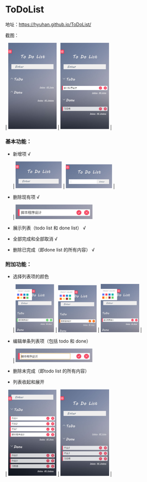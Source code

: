 # ToDoList

地址：https://hyuhan.github.io/ToDoList/

截图：

| <img src="./screenshot/0.png" width="30%" height="30%"> | <img src="./screenshot/00.png" width="30%" height="30%"> |



### 基本功能：

- 新增项 √

  | <img src="./screenshot/11.png" width="30%" height="30%"> | <img src="./screenshot/12.png" width="30%" height="30%"> |

  

- 删除现有项 √

  | <img src="./screenshot/31.png" width="50%" height="50%">

  

- 展示列表（todo list 和 done list） √

  

- 全部完成和全部取消 √

  

- 删除已完成（即done list 的所有内容） √



### 附加功能：

- 选择列表项的颜色 

  | <img src="./screenshot/1.png" width="25%" height="25%"> | <img src="./screenshot/2.png" width="25%" height="25%"> | <img src="./screenshot/3.png" width="25%" height="25%"> |

  

- 编辑单条列表项（包括 todo 和 done）

  | <img src="./screenshot/41.png" width="50%" height="50%">

  

- 删除未完成（即todo list 的所有内容）

  

- 列表收起和展开

| <img src="./screenshot/51.png" width="30%" height="30%"> | <img src="./screenshot/52.png" width="30%" height="30%"> |

















